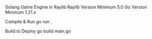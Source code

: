 Golang Game Engine in Raylib
Raylib Version Minimum 5.0
Go Version Minimum 1.21.x

Compile & Run
go run .

Build to Deploy
go build main.go